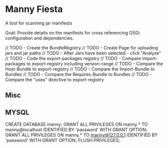 Manny Fiesta
============

A tool for scanning jar manifests

Goal:
Provide details on the manifests for cross referencing OSGi configuration and dependencies.


// TODO - Create the BundleRegistry
// TODO - Create Page for uploading jars and jar paths
// TODO - After Jars have been selected - click "Analyze"
// TODO - Code the export-packages registry
// TODO - Compare import-packages to export-registry including version-range
// TODO - Compare the Host-Bundle to export-registry
// TODO - Compare the Import-Bundle to Bundles
// TODO - Compare the Requires-Bundle to Bundles
// TODO - Compare the "uses" directive to export-registry




Misc
-----



MYSQL
-----
CREATE DATABASE manny;
GRANT ALL PRIVILEGES ON manny.* TO manny@localhost IDENTIFIED BY 'password' WITH GRANT OPTION;
GRANT ALL PRIVILEGES ON manny.* TO manny@127.0.0.1 IDENTIFIED BY 'password' WITH GRANT OPTION;
FLUSH PRIVILEGES;
